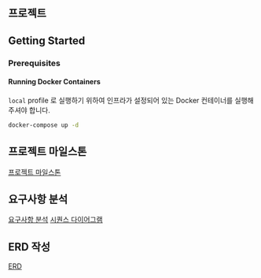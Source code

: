 ## 프로젝트

## Getting Started

### Prerequisites

#### Running Docker Containers

`local` profile 로 실행하기 위하여 인프라가 설정되어 있는 Docker 컨테이너를 실행해주셔야 합니다.

```bash
docker-compose up -d
```

## 프로젝트 마일스톤
[프로젝트 마일스톤](./docs/Milestone.md)

## 요구사항 분석
[요구사항 분석](./docs/Requirement.md)
[시퀀스 다이어그램](./docs/SequenceDiagram.md)

## ERD 작성
[ERD](./docs/ERD.md)